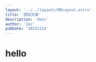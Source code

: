 ```yaml
---
layout: '../../layouts/MDLayout.astro'
title: '測試文章'
description: 'desc'
author: 'Zac'
pubDate: '20231124'
---
```

# hello
